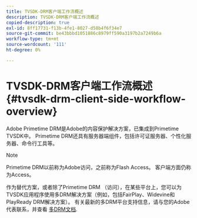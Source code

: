 ```yaml
---
title: TVSDK-DRM客户端工作流概述
description: TVSDK-DRM客户端工作流概述
copied-description: true
exl-id: 8ff17731-f13b-4fe1-8027-d58b4f6f34e7
source-git-commit: be43bbbd1051886c8979ff590a3197b2a7249b6a
workflow-type: tm+mt
source-wordcount: '111'
ht-degree: 0%

---
```


# TVSDK-DRM客户端工作流概述 {#tvsdk-drm-client-side-workflow-overview}

Adobe Primetime DRM是Adobe的内容保护解决方案，已集成到Primetime TVSDK中。 Primetime DRM还具有服务器端组件，包括许可证服务器、个性化服务器、命令行工具等。

>[!NOTE]
>
>Primetime DRM以前称为Adobe访问，之前称为Flash Access。 客户端方面仍称为Access。

作为替代方案，或者除了Primetime DRM （访问），在某些平台上，您可以为TVSDK应用程序使用多DRM解决方案（例如，包括FairPlay、Widevine和PlayReady DRM解决方案）。 有关最新的多DRM平台支持信息，请与您的Adobe代表联系，并查看 [多DRM文档](../multi-drm-workflows/title-page/overview.md).
